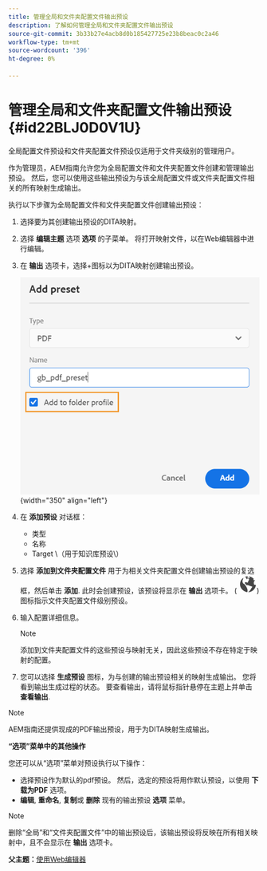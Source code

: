 ```yaml
---
title: 管理全局和文件夹配置文件输出预设
description: 了解如何管理全局和文件夹配置文件输出预设
source-git-commit: 3b33b27e4acb8d0b185427725e23b8beac0c2a46
workflow-type: tm+mt
source-wordcount: '396'
ht-degree: 0%

---
```



# 管理全局和文件夹配置文件输出预设 {#id22BLJ0D0V1U}

全局配置文件预设和文件夹配置文件预设仅适用于文件夹级别的管理用户。

作为管理员，AEM指南允许您为全局配置文件和文件夹配置文件创建和管理输出预设。 然后，您可以使用这些输出预设为与该全局配置文件或文件夹配置文件相关的所有映射生成输出。

执行以下步骤为全局配置文件和文件夹配置文件创建输出预设：

1. 选择要为其创建输出预设的DITA映射。
1. 选择 **编辑主题** 选项 **选项** 的子菜单。 将打开映射文件，以在Web编辑器中进行编辑。
1. 在 **输出** 选项卡，选择+图标以为DITA映射创建输出预设。

   ![](images/add-global-output-preset.png){width="350" align="left"}

1. 在 **添加预设** 对话框：
   - 类型
   - 名称
   - Target \（用于知识库预设\）
1. 选择 **添加到文件夹配置文件** 用于为相关文件夹配置文件创建输出预设的复选框，然后单击 **添加**. 此时会创建预设，该预设将显示在 **输出** 选项卡。 \( ![](images/global-preset-icon.svg)\)图标指示文件夹配置文件级别预设。
1. 输入配置详细信息。

   >[!NOTE]
   >
   > 添加到文件夹配置文件的这些预设与映射无关，因此这些预设不存在特定于映射的配置。

1. 您可以选择 **生成预设** 图标，为与创建的输出预设相关的映射生成输出。 您将看到输出生成过程的状态。 要查看输出，请将鼠标指针悬停在主题上并单击 **查看输出**.

>[!NOTE]
>
> AEM指南还提供现成的PDF输出预设，用于为DITA映射生成输出。

**“选项”菜单中的其他操作**

您还可以从“选项”菜单对预设执行以下操作：

- 选择预设作为默认的pdf预设。 然后，选定的预设将用作默认预设，以使用 **下载为PDF** 选项。
- **编辑**, **重命名**, **复制**&#x200B;或 **删除** 现有的输出预设 **选项** 菜单。

>[!NOTE]
>
> 删除“全局”和“文件夹配置文件”中的输出预设后，该输出预设将反映在所有相关映射中，且不会显示在 **输出** 选项卡。

**父主题：**[&#x200B;使用Web编辑器](web-editor.md)

